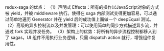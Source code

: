 redux-saga 的优点：
（1）声明式 Effects：所有的操作以JavaScript对象的方式被 yield，并被 middleware 执行。使得在 saga 内部测试变得更加容易，可以通过简单地遍历 Generator 并在 yield 后的成功值上面做一个 deepEqual 测试。
（2）高级的异步控制流以及并发管理：可以使用简单的同步方式描述异步流，并通过 fork 实现并发任务。
（3）架构上的优势：将所有的异步流程控制都移入到了 sagas，UI 组件不用执行业务逻辑，只需 dispatch action 就行，增强组件复用性。
